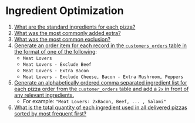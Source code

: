 # Ingredient Optimization

1. [What are the standard ingredients for each pizza?](./question-01.md)
2. [What was the most commonly added extra?](./question-02.md)
3. [What was the most common exclusion?](./question-03.md)
4. [Generate an order item for each record in the `customers_orders` table in the format of one of the following](./question-04.md):
    - `Meat Lovers`
    - `Meat Lovers - Exclude Beef`
    - `Meat Lovers - Extra Bacon`
    - `Meat Lovers - Exclude Cheese, Bacon - Extra Mushroom, Peppers`
5. [Generate an alphabetically ordered comma separated ingredient list for each pizza order from the `customer_orders` table and add a `2x` in front of any relevant ingredients.](./question-05.md)
   - For example: `"Meat Lovers: 2xBacon, Beef, ... , Salami"`
6. [What is the total quantity of each ingredient used in all delivered pizzas sorted by most frequent first?](./question-06.md)